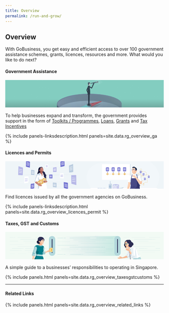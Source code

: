 ```yaml
---
title: Overview
permalink: /run-and-grow/
---
```


## Overview

With GoBusiness, you get easy and efficient access to over 100 government assistance schemes, grants, licences, resources and more. What would you like to do next?

#### Government Assistance

![Gov Assist](/images/grow/RG-Overview-GovAssist-Banner.png)

To help businesses expand and transform, the government provides support in the form of [Toolkits / Programmes](/gov-assist/toolkits-programmes/), [Loans](/gov-assist/loans/), [Grants](/gov-assist/grants/) and [Tax Incentives](/gov-assist/tax-incentives/)

{% include panels-linksdescription.html panels=site.data.rg_overview_ga %}

#### Licences and Permits

![Licences and Permits](/images/grow/RG-Overview-Licensing-Banner.png)

Find licences issued by all the government agencies on GoBusiness.

{% include panels-linksdescription.html panels=site.data.rg_overview_licences_permit %}

#### Taxes, GST and Customs

![Taxes GST and Customs](/images/grow/RG-Overview-Taxes-Banner.png)

A simple guide to a businesses’ responsibilities to operating in Singapore.

{% include panels.html panels=site.data.rg_overview_taxesgstcustoms %}

----

#### Related Links

{% include panels.html panels=site.data.rg_overview_related_links %}
